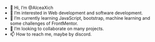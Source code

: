 - 👋 Hi, I’m @AlceaXich
- 👀 I’m interested in Web development and software development.
- 🌱 I’m currently learning JavaScript, bootstrap, machine learning and some challenges of FrontMentor.
- 💞️ I’m looking to collaborate on many projects.
- 📫 How to reach me, maybe by discord.

<!---
AlceaXich/AlceaXich is a ✨ special ✨ repository because its `README.md` (this file) appears on your GitHub profile.
You can click the Preview link to take a look at your changes.
--->

